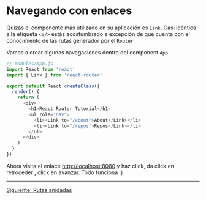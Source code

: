# Navegando con enlaces

Quizás el componente más utilizado en su aplicación es `Link`. Casi
idéntica a la etiqueta `<a/>` estás acostumbrado a excepción de que
cuenta con el conocimiento de las rutas generador por el `Router`

Vamos a crear algunas navagaciones dentro del component `App`

```js
// modules/App.js
import React from 'react'
import { Link } from 'react-router'

export default React.createClass({
  render() {
    return (
      <div>
        <h1>React Router Tutorial</h1>
        <ul role="nav">
          <li><Link to="/about">About</Link></li>
          <li><Link to="/repos">Repos</Link></li>
        </ul>
      </div>
    )
  }
})
```

Ahora visita el enlace [http://localhost:8080](http://localhost:8080) y haz
click, da click en retroceder , click en avanzar. Todo funciona :)

---

[Siguiente: Rutas anidadas](./03.md)
